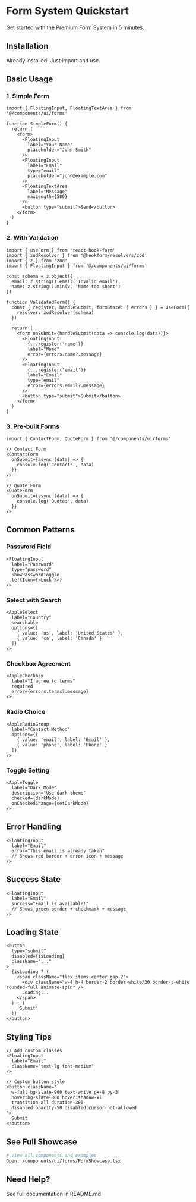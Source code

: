 # Form System Quickstart

Get started with the Premium Form System in 5 minutes.

## Installation

Already installed! Just import and use.

## Basic Usage

### 1. Simple Form

```tsx
import { FloatingInput, FloatingTextArea } from '@/components/ui/forms'

function SimpleForm() {
  return (
    <form>
      <FloatingInput
        label="Your Name"
        placeholder="John Smith"
      />
      <FloatingInput
        label="Email"
        type="email"
        placeholder="john@example.com"
      />
      <FloatingTextArea
        label="Message"
        maxLength={500}
      />
      <button type="submit">Send</button>
    </form>
  )
}
```

### 2. With Validation

```tsx
import { useForm } from 'react-hook-form'
import { zodResolver } from '@hookform/resolvers/zod'
import { z } from 'zod'
import { FloatingInput } from '@/components/ui/forms'

const schema = z.object({
  email: z.string().email('Invalid email'),
  name: z.string().min(2, 'Name too short')
})

function ValidatedForm() {
  const { register, handleSubmit, formState: { errors } } = useForm({
    resolver: zodResolver(schema)
  })

  return (
    <form onSubmit={handleSubmit(data => console.log(data))}>
      <FloatingInput
        {...register('name')}
        label="Name"
        error={errors.name?.message}
      />
      <FloatingInput
        {...register('email')}
        label="Email"
        type="email"
        error={errors.email?.message}
      />
      <button type="submit">Submit</button>
    </form>
  )
}
```

### 3. Pre-built Forms

```tsx
import { ContactForm, QuoteForm } from '@/components/ui/forms'

// Contact Form
<ContactForm
  onSubmit={async (data) => {
    console.log('Contact:', data)
  }}
/>

// Quote Form
<QuoteForm
  onSubmit={async (data) => {
    console.log('Quote:', data)
  }}
/>
```

## Common Patterns

### Password Field

```tsx
<FloatingInput
  label="Password"
  type="password"
  showPasswordToggle
  leftIcon={<Lock />}
/>
```

### Select with Search

```tsx
<AppleSelect
  label="Country"
  searchable
  options={[
    { value: 'us', label: 'United States' },
    { value: 'ca', label: 'Canada' }
  ]}
/>
```

### Checkbox Agreement

```tsx
<AppleCheckbox
  label="I agree to terms"
  required
  error={errors.terms?.message}
/>
```

### Radio Choice

```tsx
<AppleRadioGroup
  label="Contact Method"
  options={[
    { value: 'email', label: 'Email' },
    { value: 'phone', label: 'Phone' }
  ]}
/>
```

### Toggle Setting

```tsx
<AppleToggle
  label="Dark Mode"
  description="Use dark theme"
  checked={darkMode}
  onCheckedChange={setDarkMode}
/>
```

## Error Handling

```tsx
<FloatingInput
  label="Email"
  error="This email is already taken"
  // Shows red border + error icon + message
/>
```

## Success State

```tsx
<FloatingInput
  label="Email"
  success="Email is available!"
  // Shows green border + checkmark + message
/>
```

## Loading State

```tsx
<button
  type="submit"
  disabled={isLoading}
  className="..."
>
  {isLoading ? (
    <span className="flex items-center gap-2">
      <div className="w-4 h-4 border-2 border-white/30 border-t-white rounded-full animate-spin" />
      Loading...
    </span>
  ) : (
    'Submit'
  )}
</button>
```

## Styling Tips

```tsx
// Add custom classes
<FloatingInput
  label="Email"
  className="text-lg font-medium"
/>

// Custom button style
<button className="
  w-full bg-slate-900 text-white px-8 py-3
  hover:bg-slate-800 hover:shadow-xl
  transition-all duration-300
  disabled:opacity-50 disabled:cursor-not-allowed
">
  Submit
</button>
```

## See Full Showcase

```bash
# View all components and examples
Open: /components/ui/forms/FormShowcase.tsx
```

## Need Help?

See full documentation in README.md
